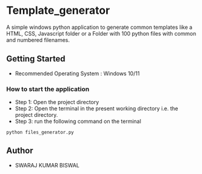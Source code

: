 # Template_generator
A simple windows python application to generate common templates like a HTML, CSS, Javascript folder or a Folder with 100 python files with common and numbered filenames.

## Getting Started
* Recommended Operating System : Windows 10/11  

### How to start the application

* Step 1: Open the project directory
* Step 2: Open the terminal in the present working directory i.e. the project directory.
* Step 3: run the following command on the terminal
```
python files_generator.py
```

## Author

*  SWARAJ KUMAR BISWAL
